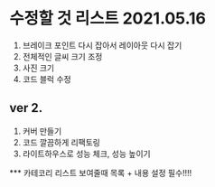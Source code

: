 # 수정할 것 리스트 2021.05.16
1. 브레이크 포인트 다시 잡아서 레이아웃 다시 잡기
2. 전체적인 글씨 크기 조정
3. 사진 크기
4. 코드 블럭 수정

## ver 2. 
1. 커버 만들기
2. 코드 깔끔하게 리팩토링
3. 라이트하우스로 성능 체크, 성능 높이기 


*** 카테코리 리스트 보여줄때 목록 + 내용 설정 필수!!!!